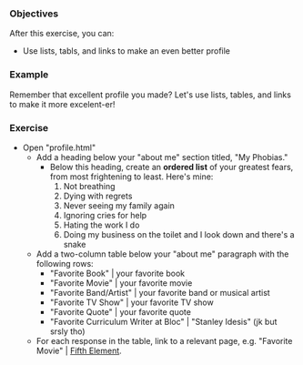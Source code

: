 ### Objectives

After this exercise, you can:

- Use lists, tabls, and links to make an even better profile

### Example

Remember that excellent profile you made? Let's use lists, tables, and links to make it more excelent-er!

### Exercise

- Open "profile.html"
  - Add a heading below your "about me" section titled, "My Phobias."
    - Below this heading, create an **ordered list** of your greatest fears, from most frightening to least. Here's mine:
      1. Not breathing
      2. Dying with regrets
      3. Never seeing my family again
      4. Ignoring cries for help
      5. Hating the work I do
      6. Doing my business on the toilet and I look down and there's a snake
  - Add a two-column table below your "about me" paragraph with the following rows:
    - "Favorite Book" | your favorite book
    - "Favorite Movie" | your favorite movie
    - "Favorite Band/Artist" | your favorite band or musical artist
    - "Favorite TV Show" | your favorite TV show
    - "Favorite Quote" | your favorite quote
    - "Favorite Curriculum Writer at Bloc" | "Stanley Idesis" (jk but srsly tho)
  - For each response in the table, link to a relevant page, e.g. "Favorite Movie" | [Fifth Element](http://www.imdb.com/title/tt0119116/).
